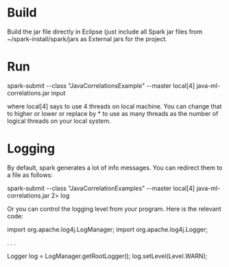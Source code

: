 
Build
=====

Build the jar file directly in Eclipse (just include all Spark jar files from
~/spark-install/spark/jars as External jars for the project.

Run
===

spark-submit --class "JavaCorrelationsExample" --master local[4] java-ml-correlations.jar input

where local[4] says to use 4 threads on local machine. You can change that to higher or lower
or replace by * to use as many threads as the number of logical threads on your local system.


Logging
=======

By default, spark generates a lot of info messages. You can redirect them to a file as follows:

spark-submit --class "JavaCorrelationExamples" --master local[4]  java-ml-correlations.jar 2> log

Or you can control the logging level from your program. Here is the relevant code:

import org.apache.log4j.LogManager;
import org.apache.log4j.Logger;

. . .

Logger log = LogManager.getRootLogger();
log.setLevel(Level.WARN);

